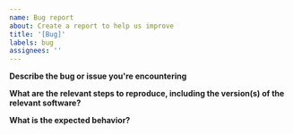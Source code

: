 ```yaml
---
name: Bug report
about: Create a report to help us improve
title: '[Bug]'
labels: bug
assignees: ''
---
```


**Describe the bug or issue you're encountering**

**What are the relevant steps to reproduce, including the version(s) of the relevant software?**

**What is the expected behavior?**
